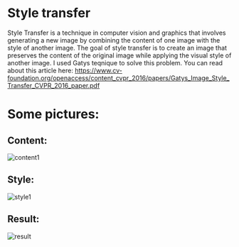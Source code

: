 # Style transfer
Style Transfer is a technique in computer vision and graphics that involves generating a new image by combining the content of one image with the style of another image. The goal of style transfer is to create an image that preserves the content of the original image while applying the visual style of another image.
I used Gatys teqnique to solve this problem. You can read about this article here: https://www.cv-foundation.org/openaccess/content_cvpr_2016/papers/Gatys_Image_Style_Transfer_CVPR_2016_paper.pdf

# Some pictures:
## Content:
![content1](https://github.com/AbdurahmonML/Style-transfer/assets/144538296/d7133c85-99f0-4157-bf81-23c3d4d39e8c)

## Style:
![style1](https://github.com/AbdurahmonML/Style-transfer/assets/144538296/7cb60312-42fa-4c25-9def-1cf15d74dccf)

## Result:
![result](https://github.com/AbdurahmonML/Style-transfer/assets/144538296/3d446420-b75c-42e3-aaf5-03c42a31cc71)



